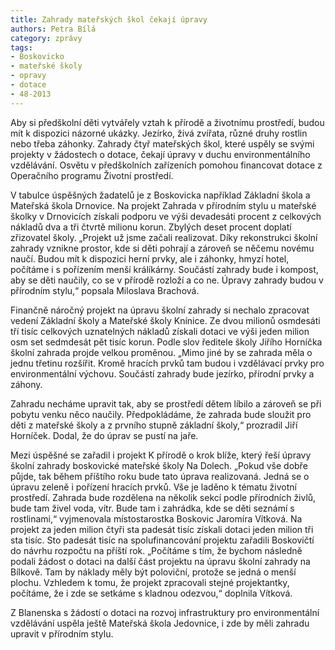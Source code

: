 ```yaml
---
title: Zahrady mateřských škol čekají úpravy
authors: Petra Bílá
category: zprávy
tags:
- Boskovicko
- mateřské školy
- opravy
- dotace
- 48-2013
---
```


Aby si předškolní děti vytvářely vztah k přírodě a životnímu prostředí, budou mít k dispozici názorné ukázky. Jezírko, živá zvířata, různé druhy rostlin nebo třeba záhonky. Zahrady čtyř mateřských škol, které uspěly se svými projekty v žádostech o dotace, čekají úpravy v duchu environmentálního vzdělávání. Osvětu v předškolních zařízeních pomohou financovat dotace z Operačního programu Životní prostředí.

V tabulce úspěšných žadatelů je z Boskovicka například Základní škola a Mateřská škola Drnovice. Na projekt Zahrada v přírodním stylu u mateřské školky v Drnovicích získali podporu ve výši devadesáti procent z celkových nákladů dva a tři čtvrtě milionu korun. Zbylých deset procent doplatí zřizovatel školy. „Projekt už jsme začali realizovat. Díky rekonstrukci školní zahrady vznikne prostor, kde si děti pohrají a zároveň se něčemu novému naučí. Budou mít k dispozici herní prvky, ale i záhonky, hmyzí hotel, počítáme i s pořízením menší králíkárny. Součástí zahrady bude i kompost, aby se děti naučily, co se v přírodě rozloží a co ne. Úpravy zahrady budou v přírodním stylu,“ popsala Miloslava Brachová.

Finančně náročný projekt na úpravu školní zahrady si nechalo zpracovat vedení Základní školy a Mateřské školy Knínice. Ze dvou milionů osmdesáti tří tisíc celkových uznatelných nákladů získali dotaci ve výši jeden milion osm set sedmdesát pět tisíc korun. Podle slov ředitele školy Jiřího Horníčka školní zahrada projde velkou proměnou. „Mimo jiné by se zahrada měla o jednu třetinu rozšířit. Kromě hracích prvků tam budou i vzdělávací prvky pro environmentální výchovu. Součástí zahrady bude jezírko, přírodní prvky a záhony.

Zahradu necháme upravit tak, aby se prostředí dětem líbilo a zároveň se při pobytu venku něco naučily. Předpokládáme, že zahrada bude sloužit pro děti z mateřské školy a z prvního stupně základní školy,“ prozradil Jiří Horníček. Dodal, že do úprav se pustí na jaře.

Mezi úspěšné se zařadil i projekt K přírodě o krok blíže, který řeší úpravy školní zahrady boskovické mateřské školy Na Dolech. „Pokud vše dobře půjde, tak během příštího roku bude tato úprava realizovaná. Jedná se o úpravu zeleně i pořízení hracích prvků. Vše je laděno k tématu životní prostředí. Zahrada bude rozdělena na několik sekcí podle přírodních živlů, bude tam živel voda, vítr. Bude tam i zahrádka, kde se děti seznámí s rostlinami,“ vyjmenovala místostarostka Boskovic Jaromíra Vítková. Na projekt za jeden milion čtyři sta padesát tisíc získali dotaci jeden milion tři sta tisíc. Sto padesát tisíc na spolufinancování projektu zařadili Boskovičtí do návrhu rozpočtu na příští rok. „Počítáme s tím, že bychom následně podali žádost o dotaci na další část projektu na úpravu školní zahrady na Bílkově. Tam by náklady měly být poloviční, protože se jedná o menší plochu. Vzhledem k tomu, že projekt zpracovali stejné projektantky, počítáme, že i zde se setkáme s kladnou odezvou,“ doplnila Vítková.

Z Blanenska s žádostí o dotaci na rozvoj infrastruktury pro environmentální vzdělávání uspěla ještě Mateřská škola Jedovnice, i zde by měli zahradu upravit v přírodním stylu.
